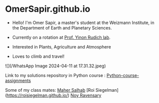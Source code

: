 # OmerSapir.github.io

* Hello! I'm Omer Sapir, a master's student at the Weizmann Institute, in the Department of Earth and Planetary Sciences.
* Currently on a rotation at [Prof. Yinon Rudich lab](https://www.weizmann.ac.il/EPS/Rudich/home).

* Interested in Plants, Agriculture and Atmosphere

* Loves to climb and travel!

![](/WhatsApp Image 2024-04-11 at 17.31.32.jpeg)


Link to my solutions repository in Python course : [Python-course-assignments](https://github.com/OmerSapir/Python-course-assignments)

Some of my class mates:
[Maher Salhab](https://mahers7.github.io/)
[Roi Siegelman] (https://roisiegelman.github.io/)
[Noy Ravensary](https://noyravensary.github.io/)
